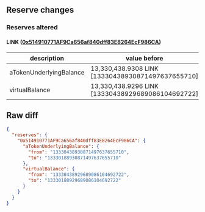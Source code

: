 ## Reserve changes

### Reserves altered

#### LINK ([0x514910771AF9Ca656af840dff83E8264EcF986CA](https://etherscan.io/address/0x514910771AF9Ca656af840dff83E8264EcF986CA))

| description | value before | value after |
| --- | --- | --- |
| aTokenUnderlyingBalance | 13,330,438.9308 LINK [13330438930871497637655710] | 13,330,188.9308 LINK [13330188930871497637655710] |
| virtualBalance | 13,330,438.9296 LINK [13330438929689086104692722] | 13,330,188.9296 LINK [13330188929689086104692722] |


## Raw diff

```json
{
  "reserves": {
    "0x514910771AF9Ca656af840dff83E8264EcF986CA": {
      "aTokenUnderlyingBalance": {
        "from": "13330438930871497637655710",
        "to": "13330188930871497637655710"
      },
      "virtualBalance": {
        "from": "13330438929689086104692722",
        "to": "13330188929689086104692722"
      }
    }
  }
}
```
